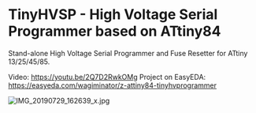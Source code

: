 # TinyHVSP - High Voltage Serial Programmer based on ATtiny84
Stand-alone High Voltage Serial Programmer and Fuse Resetter for ATtiny 13/25/45/85.

Video: https://youtu.be/2Q7D2RwkOMg
Project on EasyEDA: https://easyeda.com/wagiminator/z-attiny84-tinyhvprogrammer

![IMG_20190729_162639_x.jpg](https://image.easyeda.com/pullimage/ZfeKEyQh4gJIkYAf7s23obfgmzsp99WUt9GFkV7E.jpeg)
